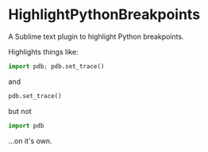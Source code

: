 # HighlightPythonBreakpoints
A Sublime text plugin to highlight Python breakpoints.

Highlights things like:
```python
import pdb; pdb.set_trace()
```

and

```python
pdb.set_trace()
```

but not
```python
import pdb
```

...on it's own.